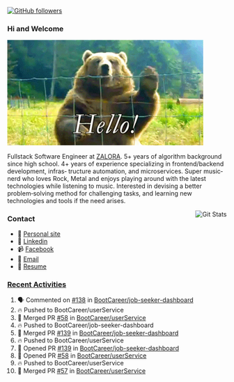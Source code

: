 [![GitHub followers](https://img.shields.io/github/followers/DeKal?label=Follow%20at%20GitHub&style=for-the-badge)](https://github.com/DeKal)

### Hi and Welcome 
<img src="https://github.com/DeKal/DeKal/blob/master/images/bear_hi.gif?raw=true" width="450px">

Fullstack Software Engineer at [ZALORA](https://github.com/zalora/). 5+ years of algorithm background since high school. 4+ years of experience specializing in frontend/backend development, infras‐ tructure automation, and microservices. Super music‐nerd who loves Rock, Metal and enjoys playing around with the latest technologies while listening to music. Interested in devising a better problem‐solving method for challenging tasks, and learning new technologies and tools if the need arises.


<a href="https://phatho-folio.now.sh/"><img alt="Git Stats" src="https://github-readme-stats.vercel.app/api?username=DeKal&show_icons=true&theme=merko&count_private=true" align="right" height="190" /></a>


### Contact

- 💬 [Personal site](https://phatho-folio.now.sh/)
- 🔗 [Linkedin](https://www.linkedin.com/in/phat-ho/)
- 📹 [Facebook](https://www.facebook.com/dekal.dev)
- 📧 <a href="mailto:hohuuphat22@gmail.com">Email</a>
- 📄 <a id="raw-url" href="https://raw.githubusercontent.com/DeKal/DeKal/master/cv/dekal.pdf">Resume</a>


### [Recent Activities](https://github.com/DeKal/github-activity-readme)
<!--START_SECTION:activity-->
1. 🗣 Commented on [#138](https://github.com/BootCareer/job-seeker-dashboard/issues/138) in [BootCareer/job-seeker-dashboard](https://github.com/BootCareer/job-seeker-dashboard)
2. 🔥 Pushed to BootCareer/userService
3. 🎉 Merged PR [#58](https://github.com/BootCareer/userService/pull/58) in [BootCareer/userService](https://github.com/BootCareer/userService)
4. 🔥 Pushed to BootCareer/job-seeker-dashboard
5. 🎉 Merged PR [#139](https://github.com/BootCareer/job-seeker-dashboard/pull/139) in [BootCareer/job-seeker-dashboard](https://github.com/BootCareer/job-seeker-dashboard)
6. 🔥 Pushed to BootCareer/userService
7. 💪 Opened PR [#139](https://github.com/BootCareer/job-seeker-dashboard/pull/139) in [BootCareer/job-seeker-dashboard](https://github.com/BootCareer/job-seeker-dashboard)
8. 💪 Opened PR [#58](https://github.com/BootCareer/userService/pull/58) in [BootCareer/userService](https://github.com/BootCareer/userService)
9. 🔥 Pushed to BootCareer/userService
10. 🎉 Merged PR [#57](https://github.com/BootCareer/userService/pull/57) in [BootCareer/userService](https://github.com/BootCareer/userService)
<!--END_SECTION:activity-->